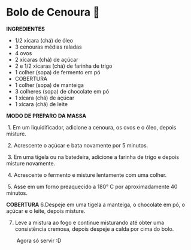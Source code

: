 # Bolo de Cenoura :birthday:

**INGREDIENTES**

- 1/2 xícara (chá) de óleo
- 3 cenouras médias raladas
- 4 ovos
- 2 xícaras (chá) de açúcar
- 2 e 1/2 xícaras (chá) de farinha de trigo
- 1 colher (sopa) de fermento em pó
- COBERTURA
- 1 colher (sopa) de manteiga
- 3 colheres (sopa) de chocolate em pó
- 1 xícara (chá) de açúcar
- 1 xícara (chá) de leite

**MODO DE PREPARO DA MASSA**

​	1. Em um liquidificador, adicione a cenoura, os ovos e o óleo, depois misture.

​	2. Acrescente o açúcar e bata novamente por 5 minutos.

​	3. Em uma tigela ou na batedeira, adicione a farinha de trigo e depois misture novamente.

​	4. Acrescente o fermento e misture lentamente com uma colher.

​	5. Asse em um forno preaquecido a 180° C por aproximadamente 40 minutos.

**COBERTURA**
	6.Despeje em uma tigela a manteiga, o chocolate em pó, o açúcar e o leite, depois misture.

 7. Leve a mistura ao fogo e continue misturando até obter uma consistência cremosa, depois despeje a calda por cima do bolo.

    ​																	Agora só servir :D